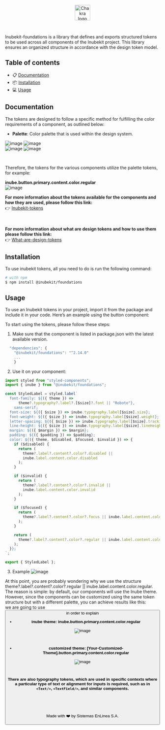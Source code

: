 <p align="center">
  <a href="https://github.com/selsa-inube">
    <img src="https://avatars.githubusercontent.com/u/112717130?s=200&v=4?raw=true" alt="Chakra logo" width="50" height="50" />
  </a>
</p>


<br />

Inubekit-foundations is a library that defines and exports structured tokens to be used across all components of the Inubekit project. This library ensures an organized structure in accordance with the design token model.

## Table of contents

- 📋 [Documentation](#documentation)
- 📦 [Installation](#installation)
- 💻 [Usage](#usage)

## Documentation

The tokens are designed to follow a specific method for fulfilling the color requirements of a component, as outlined below:
<br />

- **Palette**: Color palette that is used within the design system.
  
![image](https://github.com/selsa-inube/inubekit-foundations/assets/45011420/01c26359-83fa-4c62-9859-5b15ac53281b)
![image](https://github.com/selsa-inube/inubekit-foundations/assets/45011420/a8cebb06-d35c-4411-b736-7f3ab5955695)
<br />
![image](https://github.com/selsa-inube/inubekit-foundations/assets/45011420/4b34afc2-1edf-46ac-9935-d18b14741796)
![image](https://github.com/selsa-inube/inubekit-foundations/assets/45011420/0875b47f-cda0-4817-a958-fcd1cac04280)

<br />

Therefore, the tokens for the various components utilize the palette tokens, for example:

**inube.button.primary.content.color.regular**
<br />
![image](https://github.com/selsa-inube/inubekit-foundations/assets/45011420/68114487-2989-4cb3-80a7-bc66f9bdd1fc)



**For more information about the tokens available for the components and how they are used, please follow this link:**
<br />
👉 [Inubekit-tokens](https://senlinea.sharepoint.com/:x:/s/inube/EYl-RVhzOABDmWH3tFVyegwB3iThvuqaguUGBrrA5UFiQw?e=mYyAKa)

<br />

**For more information about what are design tokens and how to use them please follow this link:**
<br />
👉 [What-are-design-tokens](https://css-tricks.com/what-are-design-tokens/) 

## Installation

To use inubekit tokens, all you need to do is run the following command:

```sh
# with npm
$ npm install @inubekit/foundations

```
## Usage

To use an Inubekit tokens in your project, import it from the package and include it in your code. Here’s an example using the button component:

To start using the tokens, please follow these steps:

1. Make sure that the component is listed in package.json with the latest available version.

```js
  "dependencies": {
    "@inubekit/foundations": "^2.14.0"
    ...
    }

```

2. Use it on your component:

```jsx
import styled from "styled-components";
import { inube } from "@inubekit/foundations";

const StyledLabel = styled.label`
  font-family: ${({ theme }) =>
      theme?.typography?.label?.[$size]?.font || "Roboto"},
    sans-serif;
  font-size: ${({ $size }) => inube.typography.label[$size].size};
  font-weight: ${({ $size }) => inube.typography.label[$size].weight};
  letter-spacing: ${({ $size }) => inube.typography.label[$size].tracking};
  line-height: ${({ $size }) => inube.typography.label[$size].lineHeight};
  margin: ${({ $margin }) => $margin};
  padding: ${({ $padding }) => $padding};
  color: ${({ theme, $disabled, $focused, $invalid }) => {
    if ($disabled) {
      return (
        theme?.label?.content?.color?.disabled ||
        inube.label.content.color.disabled
      );
    }

    if ($invalid) {
      return (
        theme?.label?.content?.color?.invalid ||
        inube.label.content.color.invalid
      );
    }

    if ($focused) {
      return (
        theme?.label?.content?.color?.focus || inube.label.content.color.focus
      );
    }

    return (
      theme?.label?.content?.color?.regular || inube.label.content.color.regular
    );
  }};
`;

export { StyledLabel };
```

3. Example
![image](https://github.com/selsa-inube/design-system-web/assets/45011420/877e96fc-e85a-4ead-b0b2-334d54e78561)

At this point, you are probably wondering why we use the structure theme?.label?.content?.color?.regular || inube.label.content.color.regular. The reason is simple: by default, our components will use the Inube theme. However, since the components can be customized using the same token structure but with a different palette, you can achieve results like this:
<br />
we are going to use <Button/> in order to explain
<br />
- **inube theme: inube.button.primary.content.color.regular**

![image](https://github.com/selsa-inube/inubekit-foundations/assets/45011420/28bc18c3-1886-47ed-84ef-a3a9baac5a98)
  
<br />

- **customized theme: [Your-Customized-Theme].button.primary.content.color.regular**

![image](https://github.com/selsa-inube/inubekit-foundations/assets/45011420/e48339af-1cc1-44e5-a0b6-76465e2335c1)

<br />

**There are also typography tokens, which are used in specific contexts where a particular type of text or alignment for inputs is required, such as in `<Text/>`, `<TextField/>`, and similar components.**

<br />
<br />
<br />
<p  align="center"> Made with ❤️ by Sistemas EnLinea S.A. </p>


